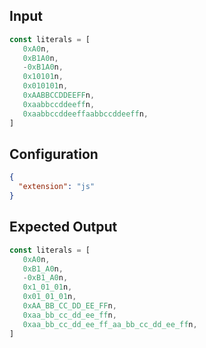
## Input
```javascript input
const literals = [
   0xA0n,
   0xB1A0n,
   -0xB1A0n,
   0x10101n,
   0x010101n,
   0xAABBCCDDEEFFn,
   0xaabbccddeeffn,
   0xaabbccddeeffaabbccddeeffn,
]
```

## Configuration
```json configuration
{
  "extension": "js"
}
```

## Expected Output
```javascript expected output
const literals = [
   0xA0n,
   0xB1_A0n,
   -0xB1_A0n,
   0x1_01_01n,
   0x01_01_01n,
   0xAA_BB_CC_DD_EE_FFn,
   0xaa_bb_cc_dd_ee_ffn,
   0xaa_bb_cc_dd_ee_ff_aa_bb_cc_dd_ee_ffn,
]
```
